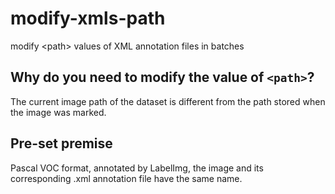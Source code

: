 # modify-xmls-path
modify &lt;path> values of XML annotation files in batches


## Why do you need to modify the value of `<path>`?
The current image path of the dataset is different from the path stored when the image was marked.

## Pre-set premise
Pascal VOC format, annotated by LabelImg, the image and its corresponding .xml annotation file have the same name.
